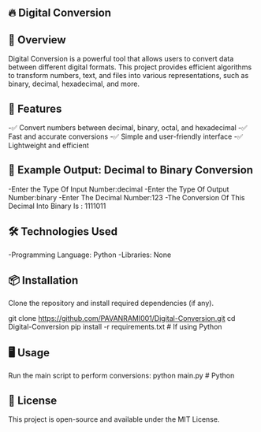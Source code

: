 🔥 Digital Conversion
--
📖 Overview
--
Digital Conversion is a powerful tool that allows users to convert data between different digital formats. This project provides efficient algorithms to transform numbers, text, and files into various representations, such as binary, decimal, hexadecimal, and more.

🚀 Features
--
-✅ Convert numbers between decimal, binary, octal, and hexadecimal
-✅ Fast and accurate conversions
-✅ Simple and user-friendly interface
-✅ Lightweight and efficient

🎯 Example Output: Decimal to Binary Conversion
--
-Enter the Type Of Input Number:decimal
-Enter the Type Of Output Number:binary
-Enter The Decimal Number:123
-The Conversion Of This Decimal Into Binary Is : 1111011

🛠 Technologies Used
--
-Programming Language: Python 
-Libraries: None

📦 Installation
--
Clone the repository and install required dependencies (if any).

git clone https://github.com/PAVANRAMI001/Digital-Conversion.git
cd Digital-Conversion
pip install -r requirements.txt  # If using Python

🖥️ Usage
--
Run the main script to perform conversions:
python main.py  # Python

📝 License
--
This project is open-source and available under the MIT License.


